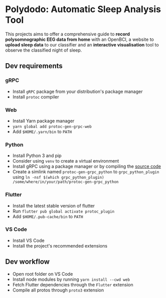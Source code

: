 # Polydodo: Automatic Sleep Analysis Tool

This projects aims to offer a comprehensive guide to **record polysomnographic EEG data from home** with an OpenBCI, a website to **upload sleep data** to our classifier and an **interactive visualisation** tool to observe the classified night of sleep.

## Dev requirements

### gRPC

- Install `gRPC` package from your distribution's package manager
- Install `protoc` compiler

### Web

- Install Yarn package manager
- `yarn global add protoc-gen-grpc-web`
- Add `$HOME/.yarn/bin` to `PATH`

### Python

- Install Python 3 and pip
- Consider using `venv` to create a virtual environment
- Install gRPC using a package manager or by compiling the [source code](https://github.com/grpc/grpc) 
- Create a simlink named `protoc-gen-grpc_python` to `grpc_python_plugin` using `ln -nsf $(which grpc_python_plugin) /some/where/in/your/path/protoc-gen-grpc_python`

### Flutter

- Install the latest stable version of flutter
- Run `flutter pub global activate protoc_plugin`
- Add `$HOME/.pub-cache/bin` to `PATH`

### VS Code

- Install VS Code
- Install the project's recommended extensions

## Dev workflow

- Open root folder on VS Code
- Install node modules by running `yarn install --cwd web`
- Fetch Flutter dependencies through the `Flutter` extension
- Compile all protos through `proto3` extension
